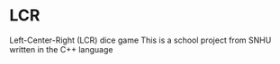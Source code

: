 # LCR

Left-Center-Right (LCR) dice game
This is a school project from SNHU written in the C++ language
